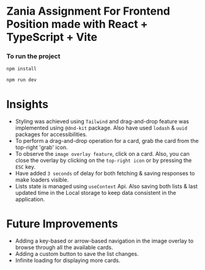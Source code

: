 # Zania Assignment For Frontend Position made with React + TypeScript + Vite

### To run the project 

```js
npm install
```

```js
npm run dev
```
# Insights
* Styling was achieved using `Tailwind` and drag-and-drop feature was implemented using `@dnd-kit` package. Also have used `lodash` & `uuid` packages for accessibilities.
* To perform a drag-and-drop operation for a card, grab the card from the top-right 'grab' icon.
* To observe the `image overlay feature`, click on a card. Also, you can close the overlay by clicking on the `top-right icon` or by pressing the `ESC` key.
* Have added `3 seconds` of delay for both fetching & saving responses to make loaders visible.
* Lists state is managed using `useContext` Api. Also saving both lists & last updated time in the Local storage to keep data consistent in the application.

# Future Improvements 
* Adding a key-based or arrow-based navigation in the image overlay to browse through all the available cards.
* Adding a custom button to save the list changes.
* Infinite loading for displaying more cards.
